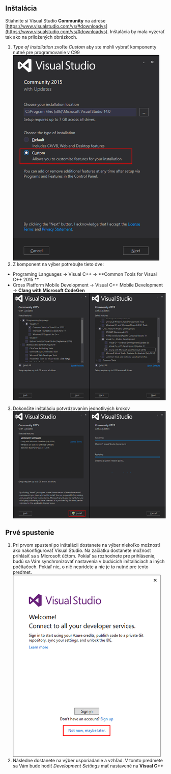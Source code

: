 ## Inštalácia

Stiahnite si Visual Studio **Community** na adrese [https://www.visualstudio.com/vs/#downloadvs](https://www.visualstudio.com/vs/#downloadvs). Inštalácia by mala vyzerať
tak ako na priložených obrázkoch.

1. *Type of installation* zvoľte *Custom* aby ste mohli vybrať komponenty nutné pre programovanie v C99
![](/visual-studio-2015/images/install_1.png)
2. Z komponent na výber potrebujte tieto dve:
 - Programing Languages -> Visual C++ -> **Common Tools for Visual C++ 2015 **
 - Cross Platform Mobile Development -> Visual C++ Mobile Development -> **Clang with Microsoft CodeGen**
![](/visual-studio-2015/images/install_2.png)
3. Dokončite inštaláciu potvrdzovaním jednotlivých krokov
![](/visual-studio-2015/images/install_3.png)

## Prvé spustenie

1. Pri prvom spustení po inštalácii dostanete na výber niekoľko možností ako nakonfigurovať Visual Studio. Na začiatku dostanete možnost prihlásiť sa s Microsoft účtom. Pokiaľ sa rozhodnete pre prihlásenie, budú sa Vám synchronizovať nastavenia v budúcich inštaláciach a iných počítačoch. Pokiaľ nie, o nič neprídete a nie je to nutné pre tento predmet.
![](/visual-studio-2015/images/firstrun_1.png)
2. Následne dostanete na výber usporiadanie a vzhľad. V tomto predmete sa Vám bude hodiť *Development Settings* mať nastavené na **Visual C++**
